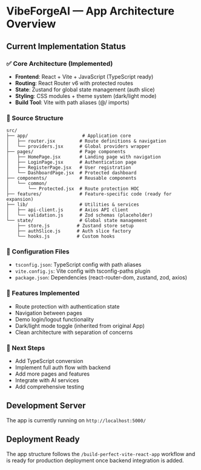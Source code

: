 # VibeForgeAI — App Architecture Overview

## Current Implementation Status

### ✅ Core Architecture (Implemented)
- **Frontend**: React + Vite + JavaScript (TypeScript ready)
- **Routing**: React Router v6 with protected routes
- **State**: Zustand for global state management (auth slice)
- **Styling**: CSS modules + theme system (dark/light mode)
- **Build Tool**: Vite with path aliases (@/ imports)

### 📁 Source Structure
```
src/
├── app/                    # Application core
│   ├── router.jsx         # Route definitions & navigation
│   └── providers.jsx      # Global providers wrapper
├── pages/                 # Page components
│   ├── HomePage.jsx       # Landing page with navigation
│   ├── LoginPage.jsx      # Authentication page
│   ├── RegisterPage.jsx   # User registration
│   └── DashboardPage.jsx  # Protected dashboard
├── components/            # Reusable components
│   └── common/
│       └── Protected.jsx  # Route protection HOC
├── features/              # Feature-specific code (ready for expansion)
├── lib/                   # Utilities & services
│   ├── api-client.js      # Axios API client
│   └── validation.js      # Zod schemas (placeholder)
└── state/                 # Global state management
    ├── store.js          # Zustand store setup
    ├── authSlice.js      # Auth slice factory
    └── hooks.js          # Custom hooks
```

### 🔧 Configuration Files
- `tsconfig.json`: TypeScript config with path aliases
- `vite.config.js`: Vite config with tsconfig-paths plugin
- `package.json`: Dependencies (react-router-dom, zustand, zod, axios)

### 🚀 Features Implemented
- Route protection with authentication state
- Navigation between pages
- Demo login/logout functionality
- Dark/light mode toggle (inherited from original App)
- Clean architecture with separation of concerns

### 🔄 Next Steps
- Add TypeScript conversion
- Implement full auth flow with backend
- Add more pages and features
- Integrate with AI services
- Add comprehensive testing

## Development Server
The app is currently running on `http://localhost:5000/`

## Deployment Ready
The app structure follows the `/build-perfect-vite-react-app` workflow and is ready for production deployment once backend integration is added.
